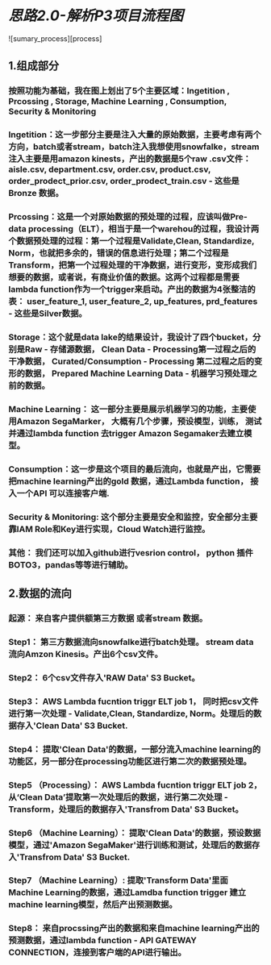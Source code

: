 # _**思路2.0-解析P3项目流程图**_

![sumary_process][process]

## **1.组成部分**

### 按照功能为基础，我在图上划出了5个主要区域：**Ingetition** ,  **Prcossing** , **Storage**, **Machine Learning** , **Consumption**, **Security & Monitoring**

### **Ingetition**：这一步部分主要是注入大量的原始数据，主要考虑有两个方向，batch或者stream，batch注入我想使用snowfalke，stream注入主要是用amazon kinests，产出的数据是5个raw .csv文件： aisle.csv, department.csv, order.csv, product.csv, order_prodect_prior.csv, order_prodect_train.csv - 这些是Bronze 数据。

### **Prcossing**：这是一个对原始数据的预处理的过程，应该叫做Pre-data processing（ELT），相当于是一个warehou的过程，我设计两个数据预处理的过程：第一个过程是Validate,Clean, Standardize, Norm，也就把多余的，错误的信息进行处理；第二个过程是Transform，把第一个过程处理的干净数据，进行变形，变形成我们想要的数据，或者说，有商业价值的数据。这两个过程都是需要lambda function作为一个trigger来启动。产出的数据为4张整洁的表： user_feature_1, user_feature_2, up_features, prd_features - 这些是Silver数据。

### **Storage**：这个就是data lake的结果设计，我设计了四个bucket，分别是Raw - 存储源数据， Clean Data - Processing第一过程之后的干净数据， Curated/Consumption - Processing 第二过程之后的变形的数据， Prepared Machine Learning Data - 机器学习预处理之前的数据。

### **Machine Learning**： 这一部分主要是展示机器学习的功能，主要使用Amazon SegaMarker， 大概有几个步骤，预设模型，训练， 测试 并通过lambda function 去trigger Amazon Segamaker去建立模型。

### **Consumption**：这一步是这个项目的最后流向，也就是产出，它需要把machine learning产出的gold 数据，通过Lambda function， 接入一个API 可以连接客户端.

### **Security & Monitoring**: 这个部分主要是安全和监控，安全部分主要靠IAM Role和Key进行实现，Cloud Watch进行监控。

### **其他**： 我们还可以加入github进行vesrion control， python 插件 BOTO3，pandas等等进行辅助。

## **2.数据的流向**

### 起源： 来自客户提供额第三方数据 或者stream 数据。
### Step1： 第三方数据流向snowfalke进行batch处理。 stream data 流向Amzon Kinesis。产出6个csv文件。
### Step2： 6个csv文件存入'RAW Data' S3 Bucket。
### Step3： AWS Lambda fucntion triggr ELT job 1， 同时把csv文件进行第一次处理 - Validate,Clean, Standardize, Norm。处理后的数据存入'Clean Data' S3 Bucket. 
### Step4： 提取'Clean Data'的数据，一部分流入machine learning的功能区，另一部分在processing功能区进行第二次的数据预处理。
### Step5 （Processing）： AWS Lambda fucntion triggr ELT job 2， 从‘Clean Data’提取第一次处理后的数据，进行第二次处理 - Transform，处理后的数据存入'Transfrom Data' S3 Bucket。
### Step6 （Machine Learning）： 提取'Clean Data'的数据，预设数据模型，通过'Amazon SegaMaker'进行训练和测试，处理后的数据存入'Transfrom Data' S3 Bucket.
### Step7 （Machine Learning）: 提取'Transform Data'里面 Machine Learning的数据，通过Lamdba function trigger 建立machine learning模型，然后产出预测数据。
### Step8： 来自procssing产出的数据和来自machine learning产出的预测数据，通过lambda function - API GATEWAY CONNECTION，连接到客户端的API进行输出。

